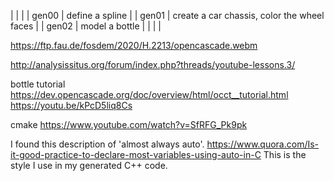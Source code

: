
|       |                                             |
| gen00 | define a spline                             |
| gen01 | create a car chassis, color the wheel faces |
| gen02 | model a bottle                              |
|       |                                             |

https://ftp.fau.de/fosdem/2020/H.2213/opencascade.webm

http://analysissitus.org/forum/index.php?threads/youtube-lessons.3/

bottle tutorial
https://dev.opencascade.org/doc/overview/html/occt__tutorial.html
https://youtu.be/kPcD5liq8Cs

cmake
https://www.youtube.com/watch?v=SfRFG_Pk9pk


I found this description of 'almost always
auto'. https://www.quora.com/Is-it-good-practice-to-declare-most-variables-using-auto-in-C
This is the style I use in my generated C++ code.



